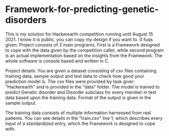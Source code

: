 # Framework-for-predicting-genetic-disorders
This is my solution for Hackerearth competition running until August 15 2021. I know it is public, you can copy my design if you want to. 0 fuqs given. Project consists of 2 main programs. First is a Framework designed to cope with the data given by the competition caller, while second program is an actual implementation based on the insights from the Framework. The whole software is console based and written in C.

Project details: You are given a dataset consisting of csv files containing training data, sample output and test data to check how good your prediction model is. The csv files were provided by task giver: "Hackerearth" and is provided in the "data" folder. The model is trained to predict Genetic disorder and Disorder subclass for every member in test data based upon the training data. Format of the output is given in the sample output.

The training data consists of multiple information harnessed from real patients. You can see details in the "train.csv" line 1, which describes every input of a standardized entry, which the Framework is designed to cope with.
